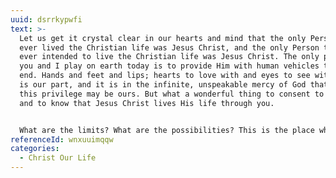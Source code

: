 ```yaml
---
uuid: dsrrkypwfi
text: >-
  Let us get it crystal clear in our hearts and mind that the only Person who
  ever lived the Christian life was Jesus Christ, and the only Person that God
  ever intended to live the Christian life was Jesus Christ. The only part that
  you and I play on earth today is to provide Him with human vehicles to that
  end. Hands and feet and lips; hearts to love with and eyes to see with. That
  is our part, and it is in the infinite, unspeakable mercy of God that even
  this privilege may be ours. But what a wonderful thing to consent to this fact
  and to know that Jesus Christ lives His life through you.


  What are the limits? What are the possibilities? This is the place where you quit begging and start praising God. You need not come, cap in hand, asking God for this and asking God for that. You only have to know that at any given moment Jesus Christ has the right of way in your life and you’re in the place where God wants you. You don’t have to beg for blessing. You thank Him in anticipation. It is inevitable.
referenceId: wnxuuimqqw
categories:
  - Christ Our Life
---
```

